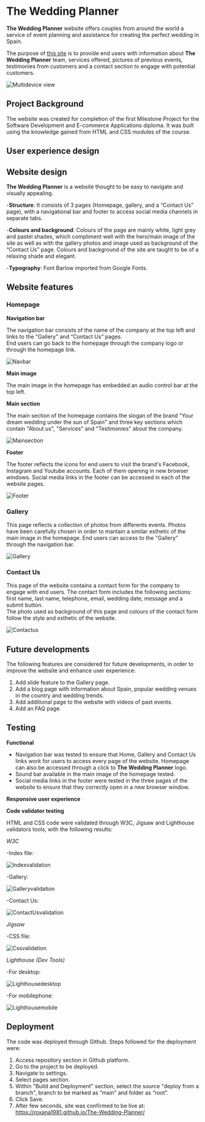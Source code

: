 # The Wedding Planner
**The Wedding Planner** website offers couples from around the world a service of event planning and assistance for creating the perfect wedding in Spain.

The purpose of [this site](https://roxana1981.github.io/The-Wedding-Planner/index.html) is to provide end users with information about **The Wedding Planner** team, services offered, pictures of previous events, testimonies from customers and a contact section to engage with potential customers.

![Multidevice view](assets/readmeimg/multiscreen.jpg)

## Project Background
The website was created for completion of the first Milestone Project for the Software Development and E-commerce Applications diploma.  It was built using the knowledge gained from HTML and CSS modules of the course.

## User experience design 

## Website design 
**The Wedding Planner** is a website thought to be easy to navigate and visually appealing.  

-**Structure**: It consists of 3 pages (Homepage, gallery, and a “Contact Us” page), with a navigational bar and footer to access social media channels in separate tabs.

-**Colours and background**: Colours of the page are mainly white, light grey and pastel shades, which compliment well with the hero/main image of the site as well as with the gallery photos and image used as background of the “Contact Us” page.  Colours and background of the site are taught to be of a relaxing shade and elegant.

-**Typography**: Font Barlow imported from Google Fonts. 

## Website features 

### Homepage

**Navigation bar**

The navigation bar consists of the name of the company at the top left and links to the "Gallery" and “Contact Us” pages.  
End users can go back to the homepage through the company logo or through the homepage link.

![Navbar](assets/readmeimg/navbar.jpg)

**Main image**

The main image in the homepage has embedded an audio control bar at the top left.

**Main section**

The main section of the homepage contains the slogan of the brand "Your dream wedding under the sun of Spain" and three key sections which contain "About us", "Services" and "Testimonies" about the company.

![Mainsection](assets/readmeimg/mainsection.jpg)

**Footer**

The footer reflects the icons for end users to visit the brand's Facebook, Instagram and Youtube accounts.  Each of them opening in new browser windows.  Social media links in the footer can be accessed in each of the website pages.

![Footer](assets/readmeimg/footer.jpg)

### Gallery

This page reflects a collection of photos from differents events.  Photos have been carefully chosen in order to mantain a similar esthetic of the main image in the homepage.  End users can access to the "Gallery" through the navigation bar.

![Gallery](assets/readmeimg/gallery.jpg)

### Contact Us

This page of the website contains a contact form for the company to engage with end users.  The contact form includes the following sections: first name, last name, telephone, email, wedding date, message and a submit button.  
The photo used as background of this page and colours of the contact form follow the style and esthetic of the website. 

![Contactus](assets/readmeimg/contactus.jpg)

## Future developments

The following features are considered for future developments, in order to improve the website and enhance user experience:

1.  Add slide feature to the Gallery page.
2.  Add a blog page with information about Spain, popular wedding venues in the country and wedding trends.
3.  Add additional page to the website with videos of past events.
4.  Add an FAQ page.

## Testing

**Functional**

-  Navigation bar was tested to ensure that Home, Gallery and Contact Us links work for users to access every page of the website.  Homepage can also be accessed through a click to **The Wedding Planner** logo. 
-  Sound bar available in the main image of the homepage tested.
-  Social media links in the footer were tested in the three pages of the website to ensure that they correctly open in a new browser window.

**Responsive user experience**




**Code validator testing**

HTML and CSS code were validated through W3C, Jigsaw and Lighthouse validators tools, with the following results:

*W3C*

-Index file:

![Indexvalidation](assets/readmeimg/indexvalidation.jpg)

-Gallery:

![Galleryvalidation](assets/readmeimg/galleryvalidation.jpg)

-Contact Us:

![ContactUsvalidation](assets/readmeimg/contactusvalidation.jpg)

*Jigsaw*

-CSS file:

![Cssvalidation](assets/readmeimg/cssvalidation.jpg)

*Lighthouse (Dev Tools)*

-For desktop:

![Lighthousedesktop](assets/readmeimg/lighthousedesktop.jpg)

-For mobilephone:

![Lighthousemobile](assets/readmeimg/lighthousemobile.jpg)


## Deployment

The code was deployed through Github.  Steps followed for the deployment were:

1. Access repository section in Github platform.
2. Go to the project to be deployed.
3. Navigate to settings.
3. Select pages section.
4. Within "Build and Deployment" section, select the source "deploy from a branch", branch to be marked as “main” and folder as “root”. 
5. Click Save.
5. After few seconds, site was confirmed to be live at: https://roxana1981.github.io/The-Wedding-Planner/




